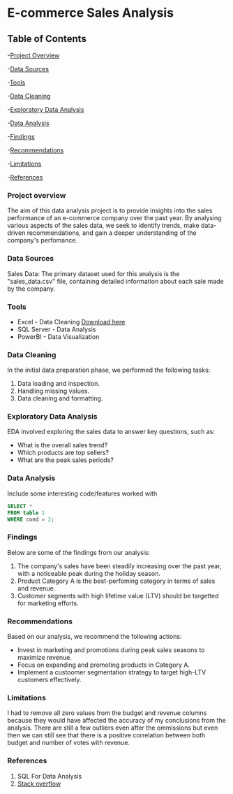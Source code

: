 # E-commerce Sales Analysis

## Table of Contents

-[Project Overview](#project-overview)

-[Data Sources](#data-sources)

-[Tools](#tools)

-[Data Cleaning](#data-cleaning)

-[Exploratory Data Analysis](#exploratory-data-analysis)

-[Data Analysis](#data-analysis)

-[Findings](#findings)

-[Recommendations](#recommendations)

-[Limitations](#limitations)

-[References](#references)


### Project overview

The aim of this data analysis project is to provide insights into the sales performance of an e-commerce company over the past year. By analysing various aspects of the sales data, we seek to identify trends, make data-driven recommendations, and gain a deeper understanding of the company's perfomance.

### Data Sources

Sales Data: The primary dataset used for this analysis is the "sales_data.csv" file, containing detailed information about each sale made by the company.

### Tools

- Excel - Data Cleaning [Download here](https://microsoft.com)
- SQL Server - Data Analysis
- PowerBI - Data Visualization

### Data Cleaning

In the initial data preparation phase, we performed the following tasks:
1. Data loading and inspection.
2. Handling missing values.
3. Data cleaning and formatting.

### Exploratory Data Analysis

EDA involved exploring the sales data to answer key questions, such as:

- What is the overall sales trend?
- Which products are top sellers?
- What are the peak sales periods?

### Data Analysis

Include some interesting code/features worked with

``` SQL
SELECT *
FROM table 1
WHERE cond = 2;
```

### Findings

Below are some of the findings from our analysis:
1. The company's sales have been steadily increasing over the past year, with a noticeable peak during the holiday season.
2. Product Category A is the best-perfoming category in terms of sales and revenue.
3. Customer segments with high lifetime value (LTV) should be targetted for marketing efforts.

### Recommendations

Based on our analysis, we recommend the following actions:
- Invest in marketing and promotions during peak sales seasons to maximize revenue.
- Focus on expanding and promoting products in Category A.
- Implement a custoomer segmentation strategy to target high-LTV customers effectively.

### Limitations

I had to remove all zero values from the budget and revenue columns because they would have affected the accuracy of my conclusions from the analysis. There are still a few outliers even after the ommissions but even then we can still see that there is a positive correlation between both budget and number of votes with revenue.

### References

1. SQL For Data Analysis
2. [Stack overflow](https:https//stack.com)
